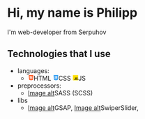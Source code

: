 # Hi, my name is Philipp
I'm web-developer from Serpuhov

## Technologies that I use

- languages:
    - ![Image alt](https://github.com/accura7e/accura7e/blob/main/technologies/html.png)HTML ![Image alt](https://github.com/accura7e/accura7e/blob/main/technologies/css.png)CSS ![Image alt](https://github.com/accura7e/accura7e/blob/main/technologies/js.png)JS
- preprocessors:
    - [Image alt](https://github.com/accura7e/accura7e/blob/main/technologies/sass.png)SASS (SCSS)
- libs
    - [Image alt](https://github.com/accura7e/accura7e/blob/main/technologies/gsap.png)GSAP, [Image alt](https://github.com/accura7e/accura7e/blob/main/technologies/swiper.png)SwiperSlider, 

